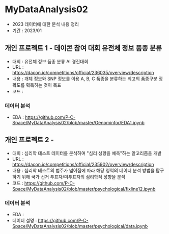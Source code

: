 # MyDataAnalysis02
* 2023 데이터에 대한 분석 내용 정리
* 기간 : 2023/01
## 개인 프로젝트 1 - 데이콘 참여 대회 유전체 정보 품종 분류
* 대회 : 유전체 정보 품종 분류 AI 경진대회
* URL : https://dacon.io/competitions/official/236035/overview/description
* 내용 : 개체 정보와 SNP 정보를 이용 A, B, C 품종을 분류하는 최고의 품종구분 정확도를 획득하는 것이 목표
* 코드 :
### 데이터 분석
* EDA : https://github.com/P-C-Space/MyDataAnalysis02/blob/master/Genominfor/EDA1.ipynb
## 개인 프로젝트 2 - 
* 대회 : 심리학 테스트 데이터를 분석하여 "심리 성향을 예측"하는 알고리즘을 개발
* URL : https://dacon.io/competitions/official/235902/overview/description
* 내용 : 심리학 테스트의 범주가 넓어짐에 따라 해당 영역의 데이터 분석 방법을 탐구하기 위해 국가 선거 투표자/미투표자의 심리학적 성향을 분석
* 코드 : https://github.com/P-C-Space/MyDataAnalysis02/blob/master/psychological/fixline12.ipynb
### 데이터 분석
* EDA :  
* 데이터 설명 : https://github.com/P-C-Space/MyDataAnalysis02/blob/master/psychological/data.ipynb
